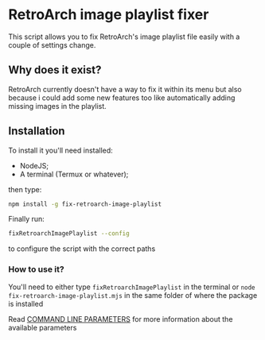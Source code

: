 # RetroArch image playlist fixer

This script allows you to fix RetroArch's image playlist file easily with a couple of settings change.

## Why does it exist?

RetroArch currently doesn't have a way to fix it within its menu but also because i could add some new features too like automatically adding missing images in the playlist.

## Installation

To install it you'll need installed:
- NodeJS;
- A terminal (Termux or whatever);

then type:
```bash
npm install -g fix-retroarch-image-playlist
```

Finally run:
```bash
fixRetroarchImagePlaylist --config
```
to configure the script with the correct paths

### How to use it?

You'll need to either type `fixRetroarchImagePlaylist` in the terminal or `node fix-retroarch-image-playlist.mjs` in the same folder of where the package is installed

Read [COMMAND LINE PARAMETERS](COMMAND-LINE-PARAMETERS.md) for more information about the available parameters